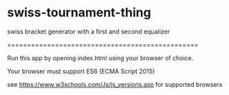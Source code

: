 # swiss-tournament-thing

swiss bracket generator with a first and second equalizer

================================================

Run this app by opening index.html using your browser of choice.

Your browser must support ES6 (ECMA Script 2015)

see https://www.w3schools.com/Js/js_versions.asp for supported browsers